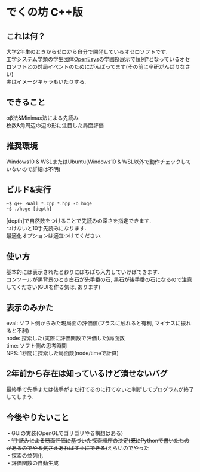 # でくの坊 C++版
 
## これは何？
大学2年生のときからゼロから自分で開発しているオセロソフトです.  
工学システム学類の学生団体[OpenEsys](https://ayu.open.esys.tsukuba.ac.jp/)の学園祭展示で恒例?となっているオセロソフトとの対局イベントのためにがんばってます(その前に卒研がんばりなさい)  
実はイメージキャラもいたりする.  

## できること
αβ法&Minimax法による先読み  
枚数&角周辺の辺の形に注目した局面評価

## 推奨環境
Windows10 & WSLまたはUbuntu(Windows10 & WSL以外で動作チェックしていないので詳細は不明)
## ビルド&実行
```
~$ g++ -Wall *.cpp *.hpp -o hoge
~$ ./hoge [depth]
```
[depth]で自然数をつけることで先読みの深さを指定できます.  
つけないと10手先読みになります.  
最適化オプションは適宜つけてください.  

## 使い方
基本的には表示されたとおりにぽちぽち入力していけばできます.  
コンソールが黒背景のとき白石が先手番の石, 黒石が後手番の石になるので注意してください(GUIを作る気は, あります)  
## 表示のみかた
eval: ソフト側からみた現局面の評価値(プラスに触れると有利, マイナスに振れると不利)  
node: 探索した(実際に評価関数で評価した)局面数  
time: ソフト側の思考時間  
NPS: 1秒間に探索した局面数(node/timeで計算)

## 2年前から存在は知っているけど潰せないバグ
最終手で先手または後手がまだ打てるのに打てないと判断してプログラムが終了してしまう.  

## 今後やりたいこと
・GUIの実装(OpenGLでゴリゴリやる構想はある)  
・<del>1手読みによる局面評価に基づいた探索順序の決定(既にPythonで書いたものがあるのでやる気さえあればすぐにできる)</del>えらいのでやった  
・探索の並列化  
・評価関数の自動生成